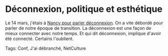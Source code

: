 # Déconnexion, politique et esthétique

Le 14 mars, j'étais à [Nancy pour parler déconnexion](http://www.lesdebats.fr/event/internet-nous-vampirise-t-il/). On a vite débordé pour parler de notre époque de transition. La déconnexion est une façon de mieux connecter avec notre temps. Et qui dit déconnexion, implique d'avoir été connecté. Certains l'oublient.<span id="more-23456"></span>

Tags: Conf, J'ai débranché, NetCulture
